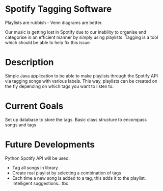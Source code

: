 # Spotify Tagging Software
Playlists are rubbish - Venn diagrams are better.

Our music is getting lost in Spotify due to our inability to organise and categorise in an efficient manner by simply using playlists. Tagging is a tool which should be able to help fix this issue

# Description

Simple Java application to be able to make playlists through the Spotify API via tagging songs with various labels. This way, playlists can be created on the fly depending on which tags you want to listen to.

# Current Goals
Set up database to store the tags.
Basic class structure to encompass songs and tags

# Future Developments
Python Spotify API will be used:
- Tag all songs in library
- Create real playlist by selecting a combination of tags
- Each time a new song is added to a tag, this adds it to the playlist.
Intelligent suggestions.. tbc
